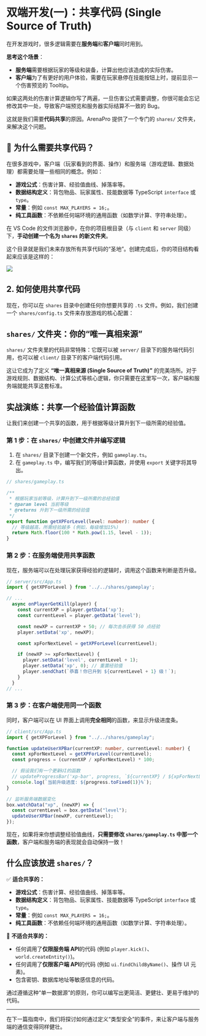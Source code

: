 # 双端开发(一)：共享代码 (Single Source of Truth)

在开发游戏时，很多逻辑需要在**服务端**和**客户端**同时用到。

**思考这个场景**：

- **服务端**需要根据玩家的等级和装备，计算出他应该造成的实际伤害。
- **客户端**为了有更好的用户体验，需要在玩家悬停在技能按钮上时，提前显示一个伤害预览的 Tooltip。

如果这两处的伤害计算逻辑你写了两遍，一旦伤害公式需要调整，你很可能会忘记修改其中一处，导致客户端预览和服务器实际结算不一致的 Bug。

这就是我们需要**代码共享**的原因。ArenaPro 提供了一个专门的 `shares/` 文件夹，来解决这个问题。

## 🤔 为什么需要共享代码？

在很多游戏中，客户端（玩家看到的界面、操作）和服务端（游戏逻辑、数据处理）都需要处理一些相同的概念。例如：

- **游戏公式**：伤害计算、经验值曲线、掉落率等。
- **数据结构定义**：背包物品、玩家属性、技能数据等 TypeScript `interface` 或 `type`。
- **常量**：例如 `const MAX_PLAYERS = 16;`。
- **纯工具函数**：不依赖任何端环境的通用函数（如数学计算、字符串处理）。

在 VS Code 的文件浏览器中，在你的项目根目录（与 `client` 和 `server` 同级）下，**手动创建一个名为 `shares` 的新文件夹**。

这个目录就是我们未来存放所有共享代码的“圣地”。创建完成后，你的项目结构看起来应该是这样的：

![](/QQ20250709-210731.png)

## 2. 如何使用共享代码

现在，你可以在 `shares` 目录中创建任何你想要共享的 `.ts` 文件。例如，我们创建一个 `shares/config.ts` 文件来存放游戏的核心配置：

## `shares/` 文件夹：你的“唯一真相来源”

`shares/` 文件夹里的代码非常特殊：它既可以被 `server/` 目录下的服务端代码引用，也可以被 `client/` 目录下的客户端代码引用。

这让它成为了定义 **“唯一真相来源 (Single Source of Truth)”** 的完美场所。对于游戏规则、数据结构、计算公式等核心逻辑，你只需要在这里写一次，客户端和服务端就能共享这套标准。

## 实战演练：共享一个经验值计算函数

让我们来创建一个共享的函数，用于根据等级计算升到下一级所需的经验值。

### 第 1 步：在 `shares/` 中创建文件并编写逻辑

1.  在 `shares/` 目录下创建一个新文件，例如 `gameplay.ts`。
2.  在 `gameplay.ts` 中，编写我们的等级计算函数，并使用 `export` 关键字将其导出。

```ts
// shares/gameplay.ts

/**
 * 根据玩家当前等级，计算升到下一级所需的总经验值
 * @param level 当前等级
 * @returns 升到下一级所需的经验值
 */
export function getXPForLevel(level: number): number {
  // 等级越高，所需经验越多 (例如，每级增加15%)
  return Math.floor(100 * Math.pow(1.15, level - 1));
}
```

### 第 2 步：在服务端使用共享函数

现在，服务端可以在处理玩家获得经验的逻辑时，调用这个函数来判断是否升级。

```ts
// server/src/App.ts
import { getXPForLevel } from '../../shares/gameplay';

// ...
  async onPlayerGetKill(player) {
    const currentXP = player.getData('xp');
    const currentLevel = player.getData('level');

    const newXP = currentXP + 50; // 每次击杀获得 50 点经验
    player.setData('xp', newXP);

    const xpForNextLevel = getXPForLevel(currentLevel);

    if (newXP >= xpForNextLevel) {
      player.setData('level', currentLevel + 1);
      player.setData('xp', 0); // 重置经验值
      player.sendChat(`恭喜！你已升到 ${currentLevel + 1} 级！`);
    }
  }
// ...
```

### 第 3 步：在客户端使用同一个函数

同时，客户端可以在 UI 界面上调用**完全相同**的函数，来显示升级进度条。

```ts
// client/src/App.ts
import { getXPForLevel } from "../../shares/gameplay";

function updateUserXPBar(currentXP: number, currentLevel: number) {
  const xpForNextLevel = getXPForLevel(currentLevel);
  const progress = (currentXP / xpForNextLevel) * 100;

  // 假设我们有一个更新UI的函数
  // updateProgressBar('xp-bar', progress, `${currentXP} / ${xpForNextLevel}`);
  console.log(`当前升级进度: ${progress.toFixed(1)}%`);
}

// 监听服务端数据变化
box.watchData("xp", (newXP) => {
  const currentLevel = box.getData("level");
  updateUserXPBar(newXP, currentLevel);
});
```

现在，如果将来你想调整经验值曲线，**只需要修改 `shares/gameplay.ts` 中那一个函数**，客户端和服务端的表现就会自动保持一致！

## 什么应该放进 `shares/`？

✅ **适合共享的：**

- **游戏公式**：伤害计算、经验值曲线、掉落率等。
- **数据结构定义**：背包物品、玩家属性、技能数据等 TypeScript `interface` 或 `type`。
- **常量**：例如 `const MAX_PLAYERS = 16;`。
- **纯工具函数**：不依赖任何端环境的通用函数（如数学计算、字符串处理）。

🚫 **不适合共享的：**

- 任何调用了**仅限服务端 API**的代码 (例如 `player.kick()`、`world.createEntity()`)。
- 任何调用了**仅限客户端 API**的代码 (例如 `ui.findChildByName()`、操作 UI 元素)。
- 包含密钥、数据库地址等敏感信息的代码。

通过遵循这种“单一数据源”的原则，你可以编写出更简洁、更健壮、更易于维护的代码。

---

在下一篇指南中，我们将探讨如何通过定义“类型安全”的事件，来让客户端与服务端的通信变得同样健壮。
